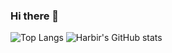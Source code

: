 ### Hi there 👋

<!--
**Harbir66/Harbir66** is a ✨ _special_ ✨ repository because its `README.md` (this file) appears on your GitHub profile.

Here are some ideas to get you started:

- 🔭 I’m currently working on ...
- 🌱 I’m currently learning ...
- 👯 I’m looking to collaborate on ...
- 🤔 I’m looking for help with ...
- 💬 Ask me about ...
- 📫 How to reach me: ...
- 😄 Pronouns: ...
- ⚡ Fun fact: ...
-->
![Top Langs](https://github-readme-stats.vercel.app/api/top-langs/?username=Harbir66&layout=compact&theme=tokyonight)
![Harbir's GitHub stats](https://github-readme-stats.vercel.app/api?username=Harbir66&count_private=true&show_icons=true&theme=tokyonight&bg_color=DEG,#2b5876,#4e4376)
